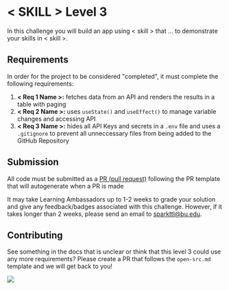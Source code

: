 # < SKILL > Level 3

In this challenge you will build an app using < skill > that ... to demonstrate your skills in < skill >.


## Requirements

In order for the project to be considered "completed", it must complete the following requirements:

1. **< Req 1 Name >:** fetches data from an API and renders the results in a table with paging
2. **< Req 2 Name >:** uses `useState()` and `useEffect()` to manage variable changes and accessing API
3. **< Req 3 Name >:** hides all API Keys and secrets in a `.env` file and uses a `.gitignore` to prevent all unneccessary files from being added to the GitHub Repository

## Submission

All code must be submitted as a [PR (pull request)](https://docs.github.com/en/pull-requests/collaborating-with-pull-requests/proposing-changes-to-your-work-with-pull-requests/creating-a-pull-request#creating-the-pull-request) following the PR template that will autogenerate when a PR is made

It may take Learning Ambassadors up to 1-2 weeks to grade your solution and give any feedback/badges associated with this challenge. However, if it takes longer than 2 weeks, please send an email to sparkttl@bu.edu.

## Contributing

See something in the docs that is unclear or think that this level 3 could use any more requirements? Please create a PR that follows the `open-src.md` template and we will get back to you!

<a href="https://contrib.rocks">
  <img src="https://contrib.rocks/image?repo=BU-Spark-Learning-Ambassadors/paths-level3-template" />
</a>

<!-- PUT GOLD BADGE OF SKILL HERE -->
<!-- <div style="display: flex; align-items: center; justify-content: center;">
<img src="https://pngimg.com/d/gold_medal_PNG28.png" width='200'/>
</div> -->
